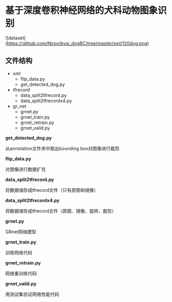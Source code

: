 # 基于深度卷积神经网络的犬科动物图象识别

![dataset]
(https://github.com/Niroo/bysj_dogBC/tree/master/xml/120dog.png)
## 文件结构

- xml
    - flip_data.py
    - get\_detected\_dog.py
- tfrecord
    - data_split2tfrecord.py
    - data_split2tfrecordx4.py
- gr_net
    - grnet.py
    - grnet_train.py
    - grnet_retrain.py
    - grnet_vaild.py

**get\_detected\_dog.py**

从annotation文件夹中取出bounding box对图像进行裁剪

**flip_data.py**

对图像进行数据扩充

**data_split2tfrecord.py**

将数据储存成tfrecord文件（只有原图和镜像）

**data_split2tfrecordx4.py**

将数据储存成tfrecord文件（原图、镜像、旋转、裁剪）

**grnet.py**

GRnet网络模型

**grnet_train.py**

训练网络代码

**grnet_retrain.py**

网络重训练代码

**grnet_vaild.py**

用测试集验证网络性能代码






